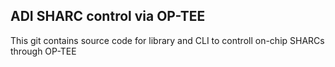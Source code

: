 ## ADI SHARC control via OP-TEE
This git contains source code for library and CLI to controll on-chip SHARCs through OP-TEE
